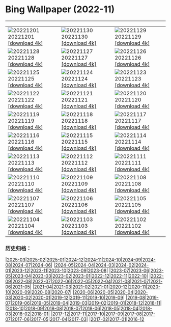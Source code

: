 # Bing Wallpaper (2022-11)
**************

<table><tr><td><img class="wallpaper" src="https://www.bing.com/th?id=OHR.AntarcticaDay_DE-DE7006023135_1920x1080.jpg" alt="20221201"> 20221201 <a class="wallpaper_link" href="https://www.bing.com/th?id=OHR.AntarcticaDay_DE-DE7006023135_UHD.jpg">[download 4k]</a></td><td><img class="wallpaper" src="https://www.bing.com/th?id=OHR.RovinjCroatia_DE-DE6853361778_1920x1080.jpg" alt="20221130"> 20221130 <a class="wallpaper_link" href="https://www.bing.com/th?id=OHR.RovinjCroatia_DE-DE6853361778_UHD.jpg">[download 4k]</a></td><td><img class="wallpaper" src="https://www.bing.com/th?id=OHR.AschauChiemgau_DE-DE6716018830_1920x1080.jpg" alt="20221129"> 20221129 <a class="wallpaper_link" href="https://www.bing.com/th?id=OHR.AschauChiemgau_DE-DE6716018830_UHD.jpg">[download 4k]</a></td></tr><tr><td><img class="wallpaper" src="https://www.bing.com/th?id=OHR.RedPlanetDay_DE-DE6545623622_1920x1080.jpg" alt="20221128"> 20221128 <a class="wallpaper_link" href="https://www.bing.com/th?id=OHR.RedPlanetDay_DE-DE6545623622_UHD.jpg">[download 4k]</a></td><td><img class="wallpaper" src="https://www.bing.com/th?id=OHR.Cecropia_DE-DE6397457902_1920x1080.jpg" alt="20221127"> 20221127 <a class="wallpaper_link" href="https://www.bing.com/th?id=OHR.Cecropia_DE-DE6397457902_UHD.jpg">[download 4k]</a></td><td><img class="wallpaper" src="https://www.bing.com/th?id=OHR.OliveTreeDay_DE-DE6100270933_1920x1080.jpg" alt="20221126"> 20221126 <a class="wallpaper_link" href="https://www.bing.com/th?id=OHR.OliveTreeDay_DE-DE6100270933_UHD.jpg">[download 4k]</a></td></tr><tr><td><img class="wallpaper" src="https://www.bing.com/th?id=OHR.TurenneSunrise_DE-DE5722564700_1920x1080.jpg" alt="20221125"> 20221125 <a class="wallpaper_link" href="https://www.bing.com/th?id=OHR.TurenneSunrise_DE-DE5722564700_UHD.jpg">[download 4k]</a></td><td><img class="wallpaper" src="https://www.bing.com/th?id=OHR.WeihnachtsmarktFrauenkirche_DE-DE5434525461_1920x1080.jpg" alt="20221124"> 20221124 <a class="wallpaper_link" href="https://www.bing.com/th?id=OHR.WeihnachtsmarktFrauenkirche_DE-DE5434525461_UHD.jpg">[download 4k]</a></td><td><img class="wallpaper" src="https://www.bing.com/th?id=OHR.HelianthusAnnuus_DE-DE4809686194_1920x1080.jpg" alt="20221123"> 20221123 <a class="wallpaper_link" href="https://www.bing.com/th?id=OHR.HelianthusAnnuus_DE-DE4809686194_UHD.jpg">[download 4k]</a></td></tr><tr><td><img class="wallpaper" src="https://www.bing.com/th?id=OHR.Waterleidingduinen_DE-DE4558684615_1920x1080.jpg" alt="20221122"> 20221122 <a class="wallpaper_link" href="https://www.bing.com/th?id=OHR.Waterleidingduinen_DE-DE4558684615_UHD.jpg">[download 4k]</a></td><td><img class="wallpaper" src="https://www.bing.com/th?id=OHR.FIFA2022_DE-DE4407857199_1920x1080.jpg" alt="20221121"> 20221121 <a class="wallpaper_link" href="https://www.bing.com/th?id=OHR.FIFA2022_DE-DE4407857199_UHD.jpg">[download 4k]</a></td><td><img class="wallpaper" src="https://www.bing.com/th?id=OHR.LandartPainting_DE-DE4147262735_1920x1080.jpg" alt="20221120"> 20221120 <a class="wallpaper_link" href="https://www.bing.com/th?id=OHR.LandartPainting_DE-DE4147262735_UHD.jpg">[download 4k]</a></td></tr><tr><td><img class="wallpaper" src="https://www.bing.com/th?id=OHR.ZNPVR_DE-DE4002735203_1920x1080.jpg" alt="20221119"> 20221119 <a class="wallpaper_link" href="https://www.bing.com/th?id=OHR.ZNPVR_DE-DE4002735203_UHD.jpg">[download 4k]</a></td><td><img class="wallpaper" src="https://www.bing.com/th?id=OHR.IslamicArt_DE-DE3832982768_1920x1080.jpg" alt="20221118"> 20221118 <a class="wallpaper_link" href="https://www.bing.com/th?id=OHR.IslamicArt_DE-DE3832982768_UHD.jpg">[download 4k]</a></td><td><img class="wallpaper" src="https://www.bing.com/th?id=OHR.McKenzieRiverTrail_DE-DE7823678540_1920x1080.jpg" alt="20221117"> 20221117 <a class="wallpaper_link" href="https://www.bing.com/th?id=OHR.McKenzieRiverTrail_DE-DE7823678540_UHD.jpg">[download 4k]</a></td></tr><tr><td><img class="wallpaper" src="https://www.bing.com/th?id=OHR.Unesco50_DE-DE7652061087_1920x1080.jpg" alt="20221116"> 20221116 <a class="wallpaper_link" href="https://www.bing.com/th?id=OHR.Unesco50_DE-DE7652061087_UHD.jpg">[download 4k]</a></td><td><img class="wallpaper" src="https://www.bing.com/th?id=OHR.HedgehogNest_DE-DE7501309062_1920x1080.jpg" alt="20221115"> 20221115 <a class="wallpaper_link" href="https://www.bing.com/th?id=OHR.HedgehogNest_DE-DE7501309062_UHD.jpg">[download 4k]</a></td><td><img class="wallpaper" src="https://www.bing.com/th?id=OHR.IsarwinkelSylvenstein_DE-DE5855301818_1920x1080.jpg" alt="20221114"> 20221114 <a class="wallpaper_link" href="https://www.bing.com/th?id=OHR.IsarwinkelSylvenstein_DE-DE5855301818_UHD.jpg">[download 4k]</a></td></tr><tr><td><img class="wallpaper" src="https://www.bing.com/th?id=OHR.SanGiovanni_DE-DE7351494423_1920x1080.jpg" alt="20221113"> 20221113 <a class="wallpaper_link" href="https://www.bing.com/th?id=OHR.SanGiovanni_DE-DE7351494423_UHD.jpg">[download 4k]</a></td><td><img class="wallpaper" src="https://www.bing.com/th?id=OHR.HainesEagle_DE-DE7189622453_1920x1080.jpg" alt="20221112"> 20221112 <a class="wallpaper_link" href="https://www.bing.com/th?id=OHR.HainesEagle_DE-DE7189622453_UHD.jpg">[download 4k]</a></td><td><img class="wallpaper" src="https://www.bing.com/th?id=OHR.MountAbu_DE-DE7025213004_1920x1080.jpg" alt="20221111"> 20221111 <a class="wallpaper_link" href="https://www.bing.com/th?id=OHR.MountAbu_DE-DE7025213004_UHD.jpg">[download 4k]</a></td></tr><tr><td><img class="wallpaper" src="https://www.bing.com/th?id=OHR.BadLightning_DE-DE6552304383_1920x1080.jpg" alt="20221110"> 20221110 <a class="wallpaper_link" href="https://www.bing.com/th?id=OHR.BadLightning_DE-DE6552304383_UHD.jpg">[download 4k]</a></td><td><img class="wallpaper" src="https://www.bing.com/th?id=OHR.RosenMauer_DE-DE5571562915_1920x1080.jpg" alt="20221109"> 20221109 <a class="wallpaper_link" href="https://www.bing.com/th?id=OHR.RosenMauer_DE-DE5571562915_UHD.jpg">[download 4k]</a></td><td><img class="wallpaper" src="https://www.bing.com/th?id=OHR.YiPeng_DE-DE5545632427_1920x1080.jpg" alt="20221108"> 20221108 <a class="wallpaper_link" href="https://www.bing.com/th?id=OHR.YiPeng_DE-DE5545632427_UHD.jpg">[download 4k]</a></td></tr><tr><td><img class="wallpaper" src="https://www.bing.com/th?id=OHR.CrestedButteEclispe_DE-DE5140627772_1920x1080.jpg" alt="20221107"> 20221107 <a class="wallpaper_link" href="https://www.bing.com/th?id=OHR.CrestedButteEclispe_DE-DE5140627772_UHD.jpg">[download 4k]</a></td><td><img class="wallpaper" src="https://www.bing.com/th?id=OHR.MarathonSunday_DE-DE5010264422_1920x1080.jpg" alt="20221106"> 20221106 <a class="wallpaper_link" href="https://www.bing.com/th?id=OHR.MarathonSunday_DE-DE5010264422_UHD.jpg">[download 4k]</a></td><td><img class="wallpaper" src="https://www.bing.com/th?id=OHR.Trossachs_DE-DE4865527631_1920x1080.jpg" alt="20221105"> 20221105 <a class="wallpaper_link" href="https://www.bing.com/th?id=OHR.Trossachs_DE-DE4865527631_UHD.jpg">[download 4k]</a></td></tr><tr><td><img class="wallpaper" src="https://www.bing.com/th?id=OHR.Deities_DE-DE4699314120_1920x1080.jpg" alt="20221104"> 20221104 <a class="wallpaper_link" href="https://www.bing.com/th?id=OHR.Deities_DE-DE4699314120_UHD.jpg">[download 4k]</a></td><td><img class="wallpaper" src="https://www.bing.com/th?id=OHR.AmboseliBioshere_DE-DE6294150425_1920x1080.jpg" alt="20221103"> 20221103 <a class="wallpaper_link" href="https://www.bing.com/th?id=OHR.AmboseliBioshere_DE-DE6294150425_UHD.jpg">[download 4k]</a></td><td><img class="wallpaper" src="https://www.bing.com/th?id=OHR.BridgeofSighs_DE-DE1060202609_1920x1080.jpg" alt="20221102"> 20221102 <a class="wallpaper_link" href="https://www.bing.com/th?id=OHR.BridgeofSighs_DE-DE1060202609_UHD.jpg">[download 4k]</a></td></tr></table>

### 历史归档：

|[2025-03](/../2025-03/2025-03.md)|[2025-02](/../2025-02/2025-02.md)|[2025-01](/../2025-01/2025-01.md)|[2024-12](/../2024-12/2024-12.md)|[2024-11](/../2024-11/2024-11.md)|[2024-10](/../2024-10/2024-10.md)|[2024-09](/../2024-09/2024-09.md)|[2024-08](/../2024-08/2024-08.md)|[2024-07](/../2024-07/2024-07.md)|[2024-06](/../2024-06/2024-06.md)|
|[2024-05](/../2024-05/2024-05.md)|[2024-04](/../2024-04/2024-04.md)|[2024-03](/../2024-03/2024-03.md)|[2024-02](/../2024-02/2024-02.md)|[2024-01](/../2024-01/2024-01.md)|[2023-12](/../2023-12/2023-12.md)|[2023-11](/../2023-11/2023-11.md)|[2023-10](/../2023-10/2023-10.md)|[2023-09](/../2023-09/2023-09.md)|[2023-08](/../2023-08/2023-08.md)|
|[2023-07](/../2023-07/2023-07.md)|[2023-06](/../2023-06/2023-06.md)|[2023-05](/../2023-05/2023-05.md)|[2023-04](/../2023-04/2023-04.md)|[2023-03](/../2023-03/2023-03.md)|[2023-02](/../2023-02/2023-02.md)|[2023-01](/../2023-01/2023-01.md)|[2022-12](/../2022-12/2022-12.md)|[2022-11](/2022-11.md)|[2022-10](/../2022-10/2022-10.md)|
|[2022-09](/../2022-09/2022-09.md)|[2022-08](/../2022-08/2022-08.md)|[2022-07](/../2022-07/2022-07.md)|[2022-06](/../2022-06/2022-06.md)|[2022-05](/../2022-05/2022-05.md)|[2022-04](/../2022-04/2022-04.md)|[2021-08](/../2021-08/2021-08.md)|[2021-07](/../2021-07/2021-07.md)|[2021-06](/../2021-06/2021-06.md)|[2021-05](/../2021-05/2021-05.md)|
|[2021-04](/../2021-04/2021-04.md)|[2021-03](/../2021-03/2021-03.md)|[2021-02](/../2021-02/2021-02.md)|[2021-01](/../2021-01/2021-01.md)|[2020-12](/../2020-12/2020-12.md)|[2020-11](/../2020-11/2020-11.md)|[2020-10](/../2020-10/2020-10.md)|[2020-09](/../2020-09/2020-09.md)|[2020-08](/../2020-08/2020-08.md)|[2020-07](/../2020-07/2020-07.md)|
|[2020-06](/../2020-06/2020-06.md)|[2020-05](/../2020-05/2020-05.md)|[2020-04](/../2020-04/2020-04.md)|[2020-03](/../2020-03/2020-03.md)|[2020-02](/../2020-02/2020-02.md)|[2020-01](/../2020-01/2020-01.md)|[2019-12](/../2019-12/2019-12.md)|[2019-11](/../2019-11/2019-11.md)|[2019-10](/../2019-10/2019-10.md)|[2019-09](/../2019-09/2019-09.md)|
|[2019-08](/../2019-08/2019-08.md)|[2019-07](/../2019-07/2019-07.md)|[2019-06](/../2019-06/2019-06.md)|[2019-05](/../2019-05/2019-05.md)|[2019-04](/../2019-04/2019-04.md)|[2019-03](/../2019-03/2019-03.md)|[2019-02](/../2019-02/2019-02.md)|[2019-01](/../2019-01/2019-01.md)|[2018-12](/../2018-12/2018-12.md)|[2018-11](/../2018-11/2018-11.md)|
|[2018-10](/../2018-10/2018-10.md)|[2018-09](/../2018-09/2018-09.md)|[2018-08](/../2018-08/2018-08.md)|[2018-07](/../2018-07/2018-07.md)|[2018-06](/../2018-06/2018-06.md)|[2018-05](/../2018-05/2018-05.md)|[2018-04](/../2018-04/2018-04.md)|[2018-03](/../2018-03/2018-03.md)|[2018-02](/../2018-02/2018-02.md)|[2018-01](/../2018-01/2018-01.md)|
|[2017-12](/../2017-12/2017-12.md)|[2017-11](/../2017-11/2017-11.md)|[2017-10](/../2017-10/2017-10.md)|[2017-09](/../2017-09/2017-09.md)|[2017-08](/../2017-08/2017-08.md)|[2017-07](/../2017-07/2017-07.md)|[2017-06](/../2017-06/2017-06.md)|[2017-05](/../2017-05/2017-05.md)|[2017-04](/../2017-04/2017-04.md)|[2017-03](/../2017-03/2017-03.md)|
|[2017-02](/../2017-02/2017-02.md)|[2017-01](/../2017-01/2017-01.md)|[2016-12](/../2016-12/2016-12.md)